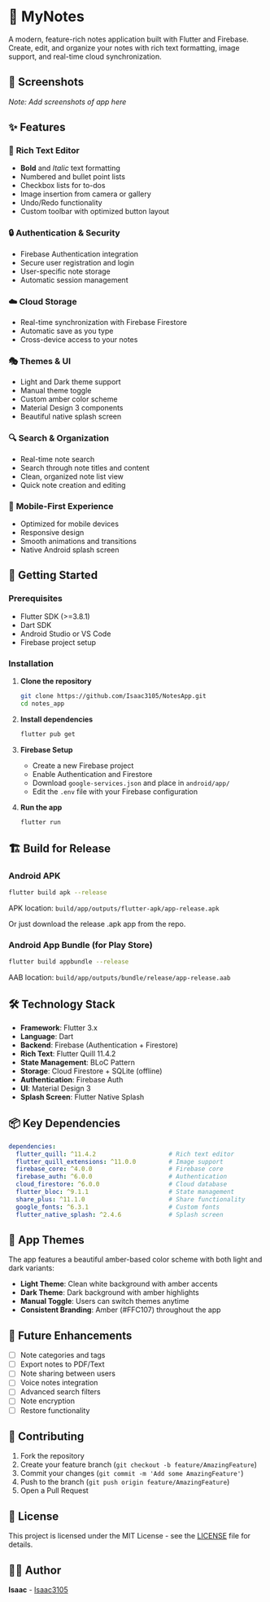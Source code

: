 # 📝 MyNotes

A modern, feature-rich notes application built with Flutter and Firebase. Create, edit, and organize your notes with rich text formatting, image support, and real-time cloud synchronization.

## 📱 Screenshots

*Note: Add screenshots of app here*


## ✨ Features

### 🎨 **Rich Text Editor**
- **Bold** and *Italic* text formatting
- Numbered and bullet point lists
- Checkbox lists for to-dos
- Image insertion from camera or gallery
- Undo/Redo functionality
- Custom toolbar with optimized button layout

### 🔒 **Authentication & Security**
- Firebase Authentication integration
- Secure user registration and login
- User-specific note storage
- Automatic session management

### ☁️ **Cloud Storage**
- Real-time synchronization with Firebase Firestore
- Automatic save as you type
- Cross-device access to your notes

### 🎭 **Themes & UI**
- Light and Dark theme support
- Manual theme toggle
- Custom amber color scheme
- Material Design 3 components
- Beautiful native splash screen

### 🔍 **Search & Organization**
- Real-time note search
- Search through note titles and content
- Clean, organized note list view
- Quick note creation and editing

### 📱 **Mobile-First Experience**
- Optimized for mobile devices
- Responsive design
- Smooth animations and transitions
- Native Android splash screen

## 🚀 Getting Started

### Prerequisites
- Flutter SDK (>=3.8.1)
- Dart SDK
- Android Studio or VS Code
- Firebase project setup

### Installation

1. **Clone the repository**
   ```bash
   git clone https://github.com/Isaac3105/NotesApp.git
   cd notes_app
   ```

2. **Install dependencies**
   ```bash
   flutter pub get
   ```

3. **Firebase Setup**
   - Create a new Firebase project
   - Enable Authentication and Firestore
   - Download `google-services.json` and place in `android/app/`
   - Edit the `.env` file with your Firebase configuration

4. **Run the app**
   ```bash
   flutter run
   ```

## 🏗️ Build for Release

### Android APK
```bash
flutter build apk --release
```
APK location: `build/app/outputs/flutter-apk/app-release.apk`

Or just download the release .apk app from the repo.

### Android App Bundle (for Play Store)
```bash
flutter build appbundle --release
```
AAB location: `build/app/outputs/bundle/release/app-release.aab`

## 🛠️ Technology Stack

- **Framework**: Flutter 3.x
- **Language**: Dart
- **Backend**: Firebase (Authentication + Firestore)
- **Rich Text**: Flutter Quill 11.4.2
- **State Management**: BLoC Pattern
- **Storage**: Cloud Firestore + SQLite (offline)
- **Authentication**: Firebase Auth
- **UI**: Material Design 3
- **Splash Screen**: Flutter Native Splash

## 📦 Key Dependencies

```yaml
dependencies:
  flutter_quill: ^11.4.2                    # Rich text editor
  flutter_quill_extensions: ^11.0.0         # Image support
  firebase_core: ^4.0.0                     # Firebase core
  firebase_auth: ^6.0.0                     # Authentication
  cloud_firestore: ^6.0.0                   # Cloud database
  flutter_bloc: ^9.1.1                      # State management
  share_plus: ^11.1.0                       # Share functionality
  google_fonts: ^6.3.1                      # Custom fonts
  flutter_native_splash: ^2.4.6             # Splash screen
```

## 🎨 App Themes

The app features a beautiful amber-based color scheme with both light and dark variants:

- **Light Theme**: Clean white background with amber accents
- **Dark Theme**: Dark background with amber highlights
- **Manual Toggle**: Users can switch themes anytime
- **Consistent Branding**: Amber (#FFC107) throughout the app



## 🚧 Future Enhancements

- [ ] Note categories and tags
- [ ] Export notes to PDF/Text
- [ ] Note sharing between users
- [ ] Voice notes integration
- [ ] Advanced search filters
- [ ] Note encryption
- [ ] Restore functionality

## 🤝 Contributing

1. Fork the repository
2. Create your feature branch (`git checkout -b feature/AmazingFeature`)
3. Commit your changes (`git commit -m 'Add some AmazingFeature'`)
4. Push to the branch (`git push origin feature/AmazingFeature`)
5. Open a Pull Request

## 📄 License

This project is licensed under the MIT License - see the [LICENSE](LICENSE) file for details.

## 👨‍💻 Author

**Isaac** - [Isaac3105](https://github.com/Isaac3105)

